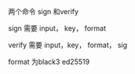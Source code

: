 两个命令 sign 和verify

sign 需要 input， key， format

verify 需要 input，key， format， sig

format 为black3 ed25519